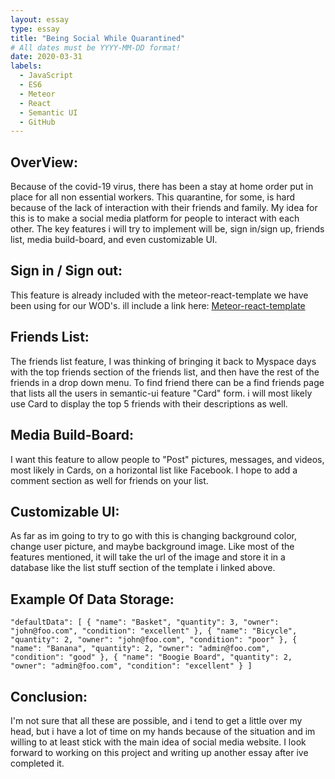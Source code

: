 ```yaml
---
layout: essay
type: essay
title: "Being Social While Quarantined"
# All dates must be YYYY-MM-DD format!
date: 2020-03-31
labels:
  - JavaScript
  - ES6
  - Meteor
  - React
  - Semantic UI
  - GitHub
---
```


OverView:
---
Because of the covid-19 virus, there has been a stay at home order put in place for all non essential workers. This quarantine, for some, is hard because of the lack of interaction with their friends and family. My idea for this is to make a social media platform for people to interact with each other. The key features i will try to implement will be, sign in/sign up, friends list, media build-board, and even customizable UI.

Sign in / Sign out:
---
This feature is already included with the meteor-react-template we have been using for our WOD's. ill include a link here:  [Meteor-react-template](https://github.com/ics-software-engineering/meteor-application-template-react)

Friends List:
---
The friends list feature, I was thinking of bringing it back to Myspace days with the top friends section of the friends list, and then have the rest of the friends in a drop down menu. To find friend there can be a find friends page that lists all the users in semantic-ui feature "Card" form. i will most likely use Card to display the top 5 friends with their descriptions as well.

Media Build-Board:
---
I want this feature to allow people to "Post" pictures, messages, and videos, most likely in Cards, on a horizontal list like Facebook. I hope to add a comment section as well for friends on your list.

Customizable UI:
---
As far as im going to try to go with this is changing background color, change user picture, and maybe background image. Like most of the features mentioned, it will take the url of the image and store it in a database like the list stuff section of the template i linked above.

Example Of Data Storage:
---
`
"defaultData": [
    { "name": "Basket", "quantity": 3, "owner": "john@foo.com", "condition": "excellent" },
    { "name": "Bicycle", "quantity": 2, "owner": "john@foo.com", "condition": "poor" },
    { "name": "Banana", "quantity": 2, "owner": "admin@foo.com", "condition": "good" },
    { "name": "Boogie Board", "quantity": 2, "owner": "admin@foo.com", "condition": "excellent" }
  ]
`

Conclusion:
---
I'm not sure that all these are possible, and i tend to get a little over my head, but i have a lot of time on my hands because of the situation and im willing to at least stick with the main idea of social media website. I look forward to working on this project and writing up another essay after ive completed it.